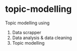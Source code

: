 # topic-modelling

Topic modelling using
1) Data scrapper
2) Data analysis & data cleaning
3) Topic modelling
